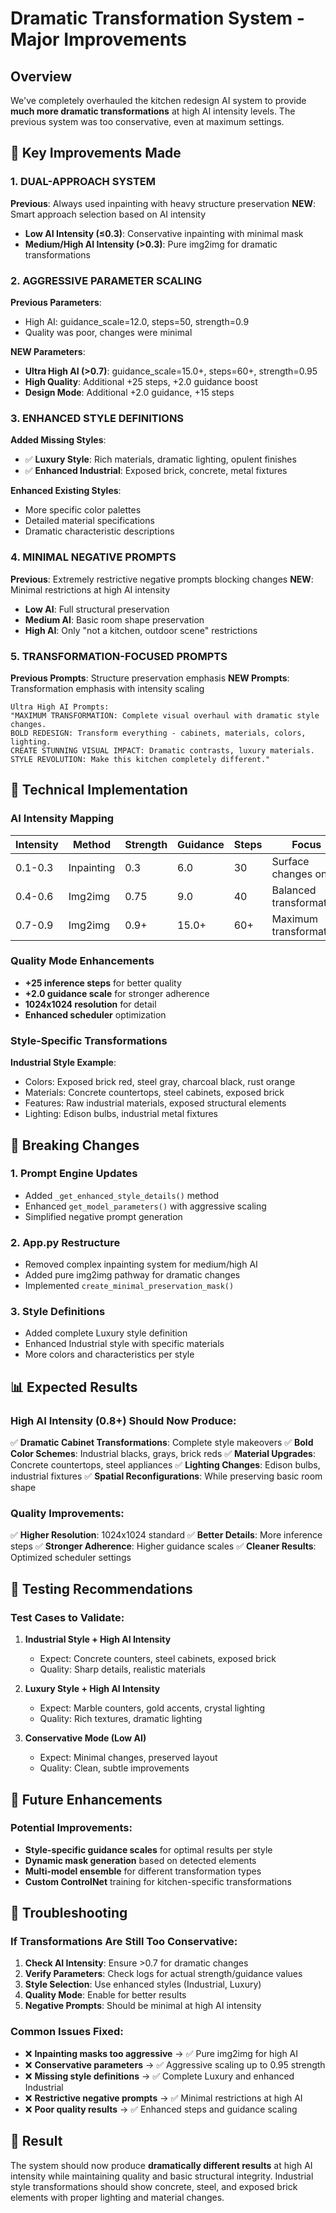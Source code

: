 # Dramatic Transformation System - Major Improvements

## Overview

We've completely overhauled the kitchen redesign AI system to provide **much more dramatic transformations** at high AI intensity levels. The previous system was too conservative, even at maximum settings.

## 🚀 Key Improvements Made

### 1. **DUAL-APPROACH SYSTEM**

**Previous**: Always used inpainting with heavy structure preservation
**NEW**: Smart approach selection based on AI intensity

- **Low AI Intensity (≤0.3)**: Conservative inpainting with minimal mask
- **Medium/High AI Intensity (>0.3)**: Pure img2img for dramatic transformations

### 2. **AGGRESSIVE PARAMETER SCALING**

**Previous Parameters**:
- High AI: guidance_scale=12.0, steps=50, strength=0.9
- Quality was poor, changes were minimal

**NEW Parameters**:
- **Ultra High AI (>0.7)**: guidance_scale=15.0+, steps=60+, strength=0.95
- **High Quality**: Additional +25 steps, +2.0 guidance boost
- **Design Mode**: Additional +2.0 guidance, +15 steps

### 3. **ENHANCED STYLE DEFINITIONS**

**Added Missing Styles**:
- ✅ **Luxury Style**: Rich materials, dramatic lighting, opulent finishes
- ✅ **Enhanced Industrial**: Exposed brick, concrete, metal fixtures

**Enhanced Existing Styles**:
- More specific color palettes
- Detailed material specifications
- Dramatic characteristic descriptions

### 4. **MINIMAL NEGATIVE PROMPTS**

**Previous**: Extremely restrictive negative prompts blocking changes
**NEW**: Minimal restrictions at high AI intensity

- **Low AI**: Full structural preservation
- **Medium AI**: Basic room shape preservation
- **High AI**: Only "not a kitchen, outdoor scene" restrictions

### 5. **TRANSFORMATION-FOCUSED PROMPTS**

**Previous Prompts**: Structure preservation emphasis
**NEW Prompts**: Transformation emphasis with intensity scaling

```
Ultra High AI Prompts:
"MAXIMUM TRANSFORMATION: Complete visual overhaul with dramatic style changes.
BOLD REDESIGN: Transform everything - cabinets, materials, colors, lighting.
CREATE STUNNING VISUAL IMPACT: Dramatic contrasts, luxury materials.
STYLE REVOLUTION: Make this kitchen completely different."
```

## 🎯 Technical Implementation

### AI Intensity Mapping

| Intensity | Method | Strength | Guidance | Steps | Focus |
|-----------|---------|----------|----------|-------|-------|
| 0.1-0.3 | Inpainting | 0.3 | 6.0 | 30 | Surface changes only |
| 0.4-0.6 | Img2img | 0.75 | 9.0 | 40 | Balanced transformation |
| 0.7-0.9 | Img2img | 0.9+ | 15.0+ | 60+ | Maximum transformation |

### Quality Mode Enhancements

- **+25 inference steps** for better quality
- **+2.0 guidance scale** for stronger adherence
- **1024x1024 resolution** for detail
- **Enhanced scheduler** optimization

### Style-Specific Transformations

**Industrial Style Example**:
- Colors: Exposed brick red, steel gray, charcoal black, rust orange
- Materials: Concrete countertops, steel cabinets, exposed brick
- Features: Raw industrial materials, exposed structural elements
- Lighting: Edison bulbs, industrial metal fixtures

## 🔧 Breaking Changes

### 1. **Prompt Engine Updates**
- Added `_get_enhanced_style_details()` method
- Enhanced `get_model_parameters()` with aggressive scaling
- Simplified negative prompt generation

### 2. **App.py Restructure**
- Removed complex inpainting system for medium/high AI
- Added pure img2img pathway for dramatic changes
- Implemented `create_minimal_preservation_mask()`

### 3. **Style Definitions**
- Added complete Luxury style definition
- Enhanced Industrial style with specific materials
- More colors and characteristics per style

## 📊 Expected Results

### High AI Intensity (0.8+) Should Now Produce:

✅ **Dramatic Cabinet Transformations**: Complete style makeovers
✅ **Bold Color Schemes**: Industrial blacks, grays, brick reds
✅ **Material Upgrades**: Concrete countertops, steel appliances
✅ **Lighting Changes**: Edison bulbs, industrial fixtures
✅ **Spatial Reconfigurations**: While preserving basic room shape

### Quality Improvements:

✅ **Higher Resolution**: 1024x1024 standard
✅ **Better Details**: More inference steps
✅ **Stronger Adherence**: Higher guidance scales
✅ **Cleaner Results**: Optimized scheduler settings

## 🧪 Testing Recommendations

### Test Cases to Validate:

1. **Industrial Style + High AI Intensity**
   - Expect: Concrete counters, steel cabinets, exposed brick
   - Quality: Sharp details, realistic materials

2. **Luxury Style + High AI Intensity**
   - Expect: Marble counters, gold accents, crystal lighting
   - Quality: Rich textures, dramatic lighting

3. **Conservative Mode (Low AI)**
   - Expect: Minimal changes, preserved layout
   - Quality: Clean, subtle improvements

## 🔮 Future Enhancements

### Potential Improvements:
- **Style-specific guidance scales** for optimal results per style
- **Dynamic mask generation** based on detected elements
- **Multi-model ensemble** for different transformation types
- **Custom ControlNet** training for kitchen-specific transformations

## 🐛 Troubleshooting

### If Transformations Are Still Too Conservative:

1. **Check AI Intensity**: Ensure >0.7 for dramatic changes
2. **Verify Parameters**: Check logs for actual strength/guidance values
3. **Style Selection**: Use enhanced styles (Industrial, Luxury)
4. **Quality Mode**: Enable for better results
5. **Negative Prompts**: Should be minimal at high AI intensity

### Common Issues Fixed:

- ❌ **Inpainting masks too aggressive** → ✅ Pure img2img for high AI
- ❌ **Conservative parameters** → ✅ Aggressive scaling up to 0.95 strength
- ❌ **Missing style definitions** → ✅ Complete Luxury and enhanced Industrial
- ❌ **Restrictive negative prompts** → ✅ Minimal restrictions at high AI
- ❌ **Poor quality results** → ✅ Enhanced steps and guidance scaling

## 🎉 Result

The system should now produce **dramatically different results** at high AI intensity while maintaining quality and basic structural integrity. Industrial style transformations should show concrete, steel, and exposed brick elements with proper lighting and material changes. 